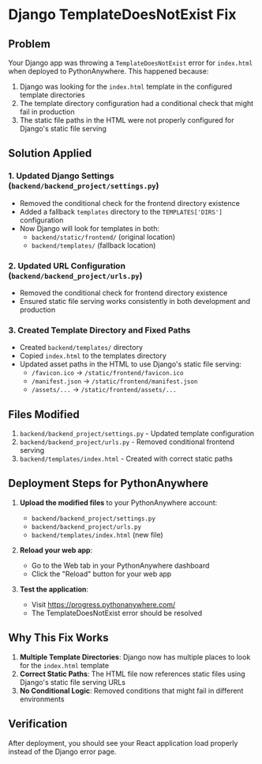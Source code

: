 # Django TemplateDoesNotExist Fix

## Problem
Your Django app was throwing a `TemplateDoesNotExist` error for `index.html` when deployed to PythonAnywhere. This happened because:

1. Django was looking for the `index.html` template in the configured template directories
2. The template directory configuration had a conditional check that might fail in production
3. The static file paths in the HTML were not properly configured for Django's static file serving

## Solution Applied

### 1. Updated Django Settings (`backend/backend_project/settings.py`)
- Removed the conditional check for the frontend directory existence
- Added a fallback `templates` directory to the `TEMPLATES['DIRS']` configuration
- Now Django will look for templates in both:
  - `backend/static/frontend/` (original location)
  - `backend/templates/` (fallback location)

### 2. Updated URL Configuration (`backend/backend_project/urls.py`)
- Removed the conditional check for frontend directory existence
- Ensured static file serving works consistently in both development and production

### 3. Created Template Directory and Fixed Paths
- Created `backend/templates/` directory
- Copied `index.html` to the templates directory
- Updated asset paths in the HTML to use Django's static file serving:
  - `/favicon.ico` → `/static/frontend/favicon.ico`
  - `/manifest.json` → `/static/frontend/manifest.json`
  - `/assets/...` → `/static/frontend/assets/...`

## Files Modified
1. `backend/backend_project/settings.py` - Updated template configuration
2. `backend/backend_project/urls.py` - Removed conditional frontend serving
3. `backend/templates/index.html` - Created with correct static paths

## Deployment Steps for PythonAnywhere

1. **Upload the modified files** to your PythonAnywhere account:
   - `backend/backend_project/settings.py`
   - `backend/backend_project/urls.py`
   - `backend/templates/index.html` (new file)

2. **Reload your web app**:
   - Go to the Web tab in your PythonAnywhere dashboard
   - Click the "Reload" button for your web app

3. **Test the application**:
   - Visit https://progress.pythonanywhere.com/
   - The TemplateDoesNotExist error should be resolved

## Why This Fix Works

1. **Multiple Template Directories**: Django now has multiple places to look for the `index.html` template
2. **Correct Static Paths**: The HTML file now references static files using Django's static file serving URLs
3. **No Conditional Logic**: Removed conditions that might fail in different environments

## Verification
After deployment, you should see your React application load properly instead of the Django error page.
